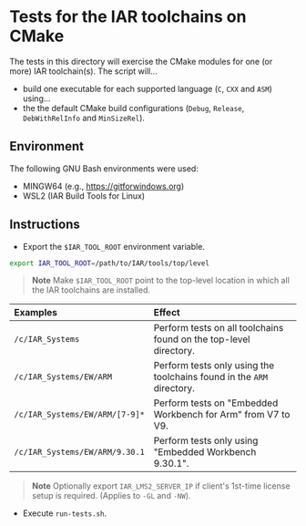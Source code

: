 # Tests for the IAR toolchains on CMake
The tests in this directory will exercise the CMake modules for one (or more) IAR toolchain(s). The script will...
- build one executable for each supported language (`C`, `CXX` and `ASM`) using...
- the the default CMake build configurations (`Debug`, `Release`, `DebWithRelInfo` and `MinSizeRel`).

## Environment
The following GNU Bash environments were used:
- MINGW64 (e.g., https://gitforwindows.org)
- WSL2 (IAR Build Tools for Linux)

## Instructions
- Export the `$IAR_TOOL_ROOT` environment variable.
```bash
export IAR_TOOL_ROOT=/path/to/IAR/tools/top/level
```
> __Note__ Make `$IAR_TOOL_ROOT` point to the top-level location in which all the IAR toolchains are installed.

| Examples                       | Effect                                                                |
| :----------------------------  | :-------------------------------------------------------------------- |
| `/c/IAR_Systems`               | Perform tests on all toolchains found on the top-level directory.     |
| `/c/IAR_Systems/EW/ARM`        | Perform tests only using the toolchains found in the `ARM` directory. |
| `/c/IAR_Systems/EW/ARM/[7-9]*` | Perform tests on "Embedded Workbench for Arm" from V7 to V9.          |
| `/c/IAR_Systems/EW/ARM/9.30.1` | Perform tests only using "Embedded Workbench 9.30.1".                 |

> __Note__ Optionally export `IAR_LMS2_SERVER_IP` if client's 1st-time license setup is required. (Applies to `-GL` and `-NW`).

- Execute `run-tests.sh`.
